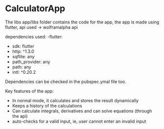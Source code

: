 # CalculatorApp
The libs app/libs folder contains the code for the app,
the app is made using flutter,
api used -> wolframalpha api

dependencies used:
 -flutter:
   - sdk: flutter
 - http: ^1.3.0
 - sqflite: any
 - path_provider: any
 - path: any
 - intl: ^0.20.2

Dependencies can be checked in the pubspec.ymal file too.

Key features of the app:
- In normal mode, it calculates and stores the result dynamically
- Keeps a history of the calculations
- Can calculate integrals, derivatives and can solve equations (through the api)
- auto-checks for a valid input, ie, user cannot enter an invalid input
